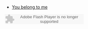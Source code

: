- [You belong to me](http://player.kuwo.cn/webmusic/play?mid=MUSIC_267096&f=ip&t=weixin&s=music&winzoom=1.375)





<embed src="http://www.xiami.com/widget/0_3515679/singlePlayer.swf" type="application/x-shockwave-flash" width="257" height="33" wmode="transparent"></embed>
